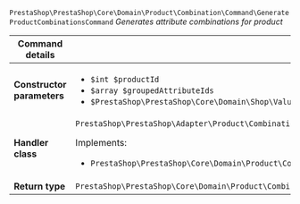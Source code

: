 `PrestaShop\PrestaShop\Core\Domain\Product\Combination\Command\GenerateProductCombinationsCommand`
_Generates attribute combinations for product_

| Command details            |    |
| -------------------------- | -- |
| **Constructor parameters** | <ul> <li>`$int $productId`</li>  <li>`$array $groupedAttributeIds`</li>  <li>`$PrestaShop\PrestaShop\Core\Domain\Shop\ValueObject\ShopConstraint $shopConstraint`</li> </ul> |
| **Handler class**          | `PrestaShop\PrestaShop\Adapter\Product\Combination\CommandHandler\GenerateProductCombinationsHandler`  <p> Implements: </p> <ul>  <li>`PrestaShop\PrestaShop\Core\Domain\Product\Combination\CommandHandler\GenerateProductCombinationsHandlerInterface`</li>  |
| **Return type** |  `PrestaShop\PrestaShop\Core\Domain\Product\Combination\ValueObject\CombinationId[]`  |
